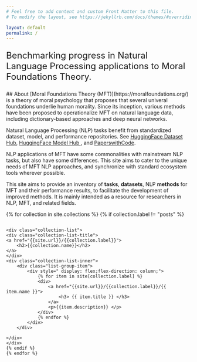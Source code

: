 ```yaml
---
# Feel free to add content and custom Front Matter to this file.
# To modify the layout, see https://jekyllrb.com/docs/themes/#overriding-theme-defaults

layout: default
permalink: /
---
```


<p style="font-size: x-large;">
    Benchmarking progress in Natural Language Processing applications to Moral Foundations Theory.
</p>
## About
[Moral Foundations Theory (MFT)](https://moralfoundations.org/) is a theory of moral psychology that proposes that
several univeral foundations underlie human morality. Since its inception, various methods have been proposed to
operationalize
MFT on natural language data, including dictionary-based approaches and deep neural networks.

Natural Language Processing (NLP) tasks benefit from standardized dataset, model, and performance
repositories. See [HuggingFace Dataset Hub](https://huggingface.co/docs/datasets/index), [ HuggingFace Model Hub ](https://huggingface.co/models), and [PaperswithCode](https://paperswithcode.com/).

NLP applications of MFT have some commonalities with mainstream NLP tasks, but also have some differences. 
This site aims to cater to the unique needs of MFT NLP approaches, and synchronize with standard ecosystem tools wherever possible.

This site aims to provide an inventory of **tasks**, **datasets**, NLP **methods** for MFT and their performance
results, to facilitate the development of improved methods. It is mainly intended as a resource for researchers in NLP, MFT, and related fields.

<div style="display: flex; flex-direction: row; flex-wrap: wrap; column-gap: 4em; row-gap: 1em">
    {% for collection in site.collections %}
    {% if collection.label != "posts" %}

    <div class="collection-list">
    <div class="collection-list-title">
    <a href="{{site.url}}/{{collection.label}}">
        <h2>{{collection.name}}</h2>
    </a>
    </div>
    <div class="collection-list-inner">
        <div class="list-group-item">
            <div style=" display: flex;flex-direction: column;">
                {% for item in site[collection.label] %}
                <div>
                    <a href="{{site.url}}/{{collection.label}}/{{ item.name }}">
                        <h3> {{ item.title }} </h3>
                    </a>
                    <p>{{item.description}} </p>
                </div>
                {% endfor %}
            </div>
        </div>

    </div>
    </div>
    {% endif %}
    {% endfor %}
</div>